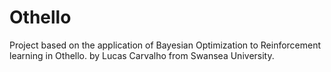 # Othello
Project based on the application of Bayesian Optimization to Reinforcement learning in Othello.
by Lucas Carvalho from Swansea University.

